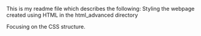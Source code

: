 This is my readme file which describes the following:
Styling the webpage created using HTML in the html_advanced directory

Focusing on the CSS structure.
